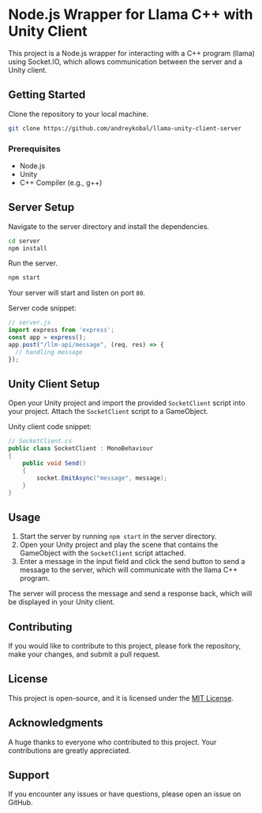 # Node.js Wrapper for Llama C++ with Unity Client

This project is a Node.js wrapper for interacting with a C++ program (llama) using Socket.IO, which allows communication between the server and a Unity client.

## Getting Started

Clone the repository to your local machine.

```bash
git clone https://github.com/andreykobal/llama-unity-client-server
```

### Prerequisites

- Node.js
- Unity
- C++ Compiler (e.g., g++)

## Server Setup

Navigate to the server directory and install the dependencies.

```bash
cd server
npm install
```

Run the server.

```bash
npm start
```

Your server will start and listen on port `80`.

Server code snippet:

```javascript
// server.js
import express from 'express';
const app = express();
app.post("/llm-api/message", (req, res) => {
  // handling message
});
```

## Unity Client Setup

Open your Unity project and import the provided `SocketClient` script into your project. Attach the `SocketClient` script to a GameObject.

Unity client code snippet:

```csharp
// SocketClient.cs
public class SocketClient : MonoBehaviour
{
    public void Send()
    {
        socket.EmitAsync("message", message);
    }
}
```

## Usage

1. Start the server by running `npm start` in the server directory.
2. Open your Unity project and play the scene that contains the GameObject with the `SocketClient` script attached.
3. Enter a message in the input field and click the send button to send a message to the server, which will communicate with the llama C++ program.

The server will process the message and send a response back, which will be displayed in your Unity client.

## Contributing

If you would like to contribute to this project, please fork the repository, make your changes, and submit a pull request.

## License

This project is open-source, and it is licensed under the [MIT License](LICENSE).

## Acknowledgments

A huge thanks to everyone who contributed to this project. Your contributions are greatly appreciated.

## Support

If you encounter any issues or have questions, please open an issue on GitHub.
